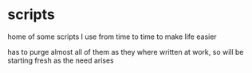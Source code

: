 # scripts

home of some scripts I use from time to time to make life easier

has to purge almost all of them as they where written at work, so will be starting fresh as the need arises
